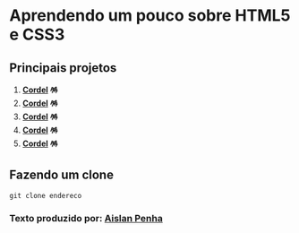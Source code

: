 # Aprendendo um pouco sobre HTML5 e CSS3
## Principais projetos
1. **[Cordel](https://github.com/AislanPenha) :pinata:**
2. **[Cordel](https://github.com/AislanPenha) :pinata:**
3. **[Cordel](https://github.com/AislanPenha) :pinata:**
4. **[Cordel](https://github.com/AislanPenha) :pinata:**
5. **[Cordel](https://github.com/AislanPenha) :pinata:**
## Fazendo um clone
```
git clone endereco
```
### Texto produzido por: [Aislan Penha](https://github.com/AislanPenha)
